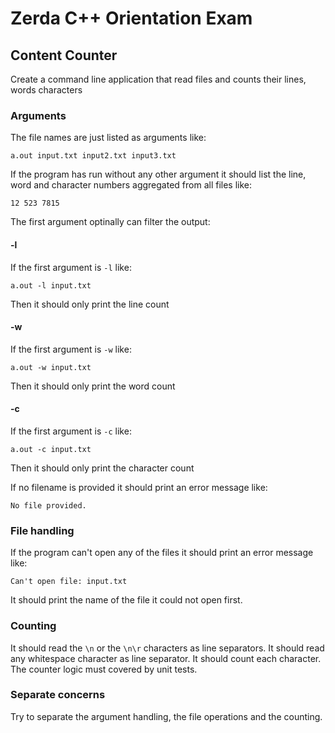 # Zerda C++ Orientation Exam

## Content Counter
Create a command line application that read files and counts their lines, words characters 

### Arguments
The file names are just listed as arguments like:
```
a.out input.txt input2.txt input3.txt
```
If the program has run without any other argument it should list the line, word and character numbers aggregated from all files like:
```
12 523 7815
```

The first argument optinally can filter the output:

#### -l
If the first argument is `-l` like:
```
a.out -l input.txt
```
Then it should only print the line count

#### -w
If the first argument is `-w` like:
```
a.out -w input.txt
```
Then it should only print the word count

#### -c
If the first argument is `-c` like:
```
a.out -c input.txt
```
Then it should only print the character count

If no filename is provided it should print an error message like:
```
No file provided.
```

### File handling

If the program can't open any of the files it should print an error message like:
```
Can't open file: input.txt
```
It should print the name of the file it could not open first.


### Counting 
It should read the `\n` or the `\n\r` characters as line separators.
It should read any whitespace character as line separator. It should count each character.
The counter logic must covered by unit tests.

### Separate concerns 
Try to separate the argument handling, the file operations and the counting.
